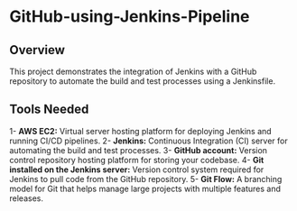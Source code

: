 # GitHub-using-Jenkins-Pipeline
## Overview
This project demonstrates the integration of Jenkins with a GitHub repository to automate the build and test processes using a Jenkinsfile.

## Tools Needed
1- **AWS EC2:** Virtual server hosting platform for deploying Jenkins and running CI/CD pipelines.
2- **Jenkins:** Continuous Integration (CI) server for automating the build and test processes.
3- **GitHub account:** Version control repository hosting platform for storing your codebase.
4- **Git installed on the Jenkins server:** Version control system required for Jenkins to pull code from the GitHub repository.
5- **Git Flow:** A branching model for Git that helps manage large projects with multiple features and releases.





